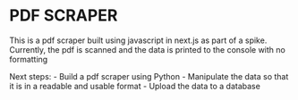 # PDF SCRAPER

This is a pdf scraper built using javascript in next.js as part of a spike. Currently, the pdf is scanned and the data is printed to the console with no formatting

Next steps:
    - Build a pdf scraper using Python
    - Manipulate the data so that it is in a readable and usable format
    - Upload the data to a database
